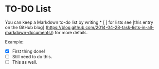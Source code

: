 # TO-DO List

You can keep a Markdown to-do list by writing \* \[ \] for lists see [this entry on the GitHub blog].(https://blog.github.com/2014-04-28-task-lists-in-all-markdown-documents/) for more details.

Example:
* [x] First thing done!
* [ ] Still need to do this.
* [ ] This as well.
